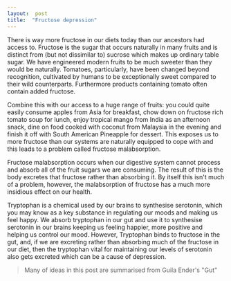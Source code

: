 ```yaml
---  
layout:  post 
title:  "Fructose depression" 
---
```


There is way more fructose in our diets today than our ancestors had access to. Fructose is the sugar that occurs naturally in many fruits and is distinct from (but not dissimilar to) sucrose which makes up ordinary table sugar. We have engineered modern fruits to be much sweeter than they would be naturally. Tomatoes, particularly, have been changed beyond recognition, cultivated by humans to be exceptionally sweet compared to their wild counterparts. Furthermore products containing tomato often contain added fructose.

Combine this with our access to a huge range of fruits: you could quite easily consume apples from Asia for breakfast, chow down on fructose rich tomato soup for lunch, enjoy tropical mango from India as an afternoon snack, dine on food cooked with coconut from Malaysia in the evening and finish it off with South American Pineapple for dessert. This exposes us to more fructose than our systems are naturally equipped to cope with and this leads to a problem called fructose malabsorption.

Fructose malabsorption occurs when our digestive system cannot process and absorb all of the fruit sugars we are consuming. The result of this is the body excretes that fructose rather than absorbing it. By itself this isn't much of a problem, however, the malabsorption of fructose has a much more insidious effect on our health.  

Tryptophan is a chemical used by our brains to synthesise serotonin, which you may know as a key substance in regulating our moods and making us feel happy. We absorb tryptophan in our gut and use it to synthesise serotonin in our brains keeping us feeling happier, more positive and helping us control our mood. However, Tryptophan binds to fructose in the gut, and, if we are excreting rather than absorbing much of the fructose in our diet, then the tryptophan vital for maintaining our levels of serotonin also gets excreted which can be a cause of depression.

> Many of ideas in this post are summarised from Guila Ender's "Gut"
<!--stackedit_data:
eyJoaXN0b3J5IjpbMTQ3NDMzMzE5OF19
-->